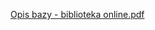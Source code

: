 [Opis bazy - biblioteka online.pdf](https://github.com/user-attachments/files/18310665/Opis.bazy.-.biblioteka.online.pdf)
